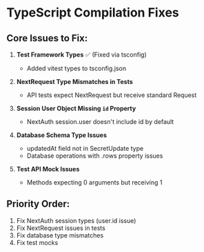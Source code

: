# TypeScript Compilation Fixes

## Core Issues to Fix:

1. **Test Framework Types** ✅ (Fixed via tsconfig)
   - Added vitest types to tsconfig.json

2. **NextRequest Type Mismatches in Tests**
   - API tests expect NextRequest but receive standard Request

3. **Session User Object Missing `id` Property**
   - NextAuth session.user doesn't include id by default

4. **Database Schema Type Issues**
   - updatedAt field not in SecretUpdate type
   - Database operations with .rows property issues

5. **Test API Mock Issues**
   - Methods expecting 0 arguments but receiving 1

## Priority Order:
1. Fix NextAuth session types (user.id issue)
2. Fix NextRequest issues in tests
3. Fix database type mismatches
4. Fix test mocks
